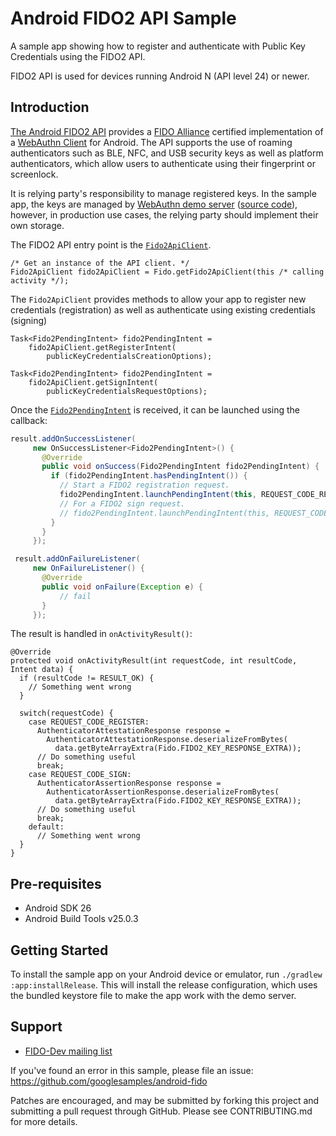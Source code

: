 Android FIDO2 API Sample
===========================

A sample app showing how to register and authenticate with Public Key
Credentials using the FIDO2 API.

FIDO2 API is used for devices running Android N (API level 24) or newer.

Introduction
------------
[The Android FIDO2
API](https://developers.google.com/identity/fido/android/native-apps) provides a
[FIDO Alliance](https://fidoalliance.org/) certified implementation of a
[WebAuthn Client](https://www.w3.org/TR/webauthn/#webauthn-client) for Android.
The API supports the use of roaming authenticators such as BLE, NFC, and USB
security keys as well as platform authenticators, which allow users to
authenticate using their fingerprint or screenlock.

It is relying party's responsibility to manage registered keys. In the sample
app, the keys are managed by [WebAuthn demo
server](https://webauthndemo.appspot.com/) ([source
code](https://github.com/google/webauthndemo)), however, in production use
cases, the relying party should implement their own storage.

The FIDO2 API entry point is the
[`Fido2ApiClient`](https://developers.google.com/android/reference/com/google/android/gms/fido/fido2/Fido2ApiClient).

```
/* Get an instance of the API client. */
Fido2ApiClient fido2ApiClient = Fido.getFido2ApiClient(this /* calling activity */);
```

The `Fido2ApiClient` provides methods to allow your app to register new
credentials (registration) as well as authenticate using existing credentials
(signing)
```
Task<Fido2PendingIntent> fido2PendingIntent =
    fido2ApiClient.getRegisterIntent(
        publicKeyCredentialsCreationOptions);

Task<Fido2PendingIntent> fido2PendingIntent =
    fido2ApiClient.getSignIntent(
        publicKeyCredentialsRequestOptions);
```

Once the
[`Fido2PendingIntent`](https://developers.google.com/android/reference/com/google/android/gms/fido/fido2/Fido2PendingIntent)
is received, it can be launched using the callback:
```java
result.addOnSuccessListener(
     new OnSuccessListener<Fido2PendingIntent>() {
       @Override
       public void onSuccess(Fido2PendingIntent fido2PendingIntent) {
         if (fido2PendingIntent.hasPendingIntent()) {
           // Start a FIDO2 registration request.
           fido2PendingIntent.launchPendingIntent(this, REQUEST_CODE_REGISTER);
           // For a FIDO2 sign request.
           // fido2PendingIntent.launchPendingIntent(this, REQUEST_CODE_SIGN);
         }
       }
     });

 result.addOnFailureListener(
     new OnFailureListener() {
       @Override
       public void onFailure(Exception e) {
           // fail
       }
     });
```

The result is handled in `onActivityResult()`:
```
@Override
protected void onActivityResult(int requestCode, int resultCode, Intent data) {
  if (resultCode != RESULT_OK) {
    // Something went wrong
  }

  switch(requestCode) {
    case REQUEST_CODE_REGISTER:
      AuthenticatorAttestationResponse response =
        AuthenticatorAttestationResponse.deserializeFromBytes(
          data.getByteArrayExtra(Fido.FIDO2_KEY_RESPONSE_EXTRA));
      // Do something useful
      break;
    case REQUEST_CODE_SIGN:
      AuthenticatorAssertionResponse response =
        AuthenticatorAssertionResponse.deserializeFromBytes(
          data.getByteArrayExtra(Fido.FIDO2_KEY_RESPONSE_EXTRA));
      // Do something useful
      break;
    default:
      // Something went wrong
  }
}
```


Pre-requisites
--------------

- Android SDK 26
- Android Build Tools v25.0.3


Getting Started
---------------

To install the sample app on your Android device or emulator,
run `./gradlew :app:installRelease`. This will install the release
configuration, which uses the bundled keystore file to make the app
work with the demo server.

Support
-------

- [FIDO-Dev mailing list](https://groups.google.com/a/fidoalliance.org/forum/#!forum/fido-dev)

If you've found an error in this sample, please file an issue:
https://github.com/googlesamples/android-fido

Patches are encouraged, and may be submitted by forking this project and
submitting a pull request through GitHub. Please see CONTRIBUTING.md for more details.
